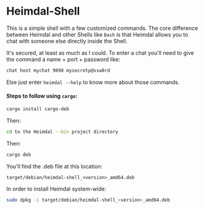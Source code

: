 # Heimdal-Shell

This is a simple shell with a few customized commands. The core difference between Heimdal and other Shells like ```Bash``` is that Heimdal allows you to chat with someone else directly inside the Shell.

It's secured, at least as much as I could. To enter a chat you'll need to give the command a name + port + password like:

```bash
chat host mychat 9898 mysecretp@ssw0rd
```

Else just enter ```heimdal --help``` to know more about those commands.

#### Steps to follow using ```cargo```:

```bash
cargo install cargo-deb
```

Then:
```bash
cd to the Heimdal --bin project directory
```
Then:
```bash
cargo deb
```

You'll find the .deb file at this location:
```
target/debian/heimdal-shell_<version>_amd64.deb
```

In order to install Heimdal system-wide:
```bash
sudo dpkg -i target/debian/heimdal-shell_<version>_amd64.deb
```